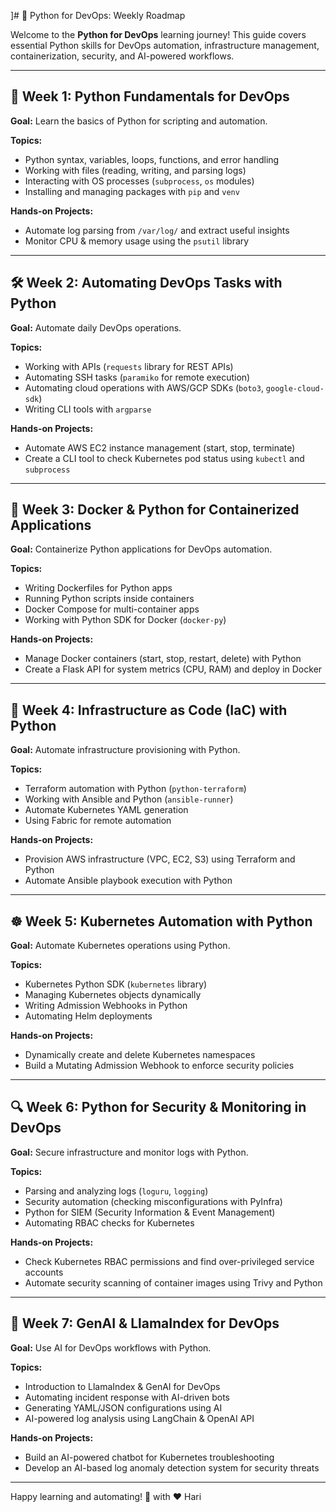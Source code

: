 
]# 🐍 Python for DevOps: Weekly Roadmap

Welcome to the **Python for DevOps** learning journey! This guide covers essential Python skills for DevOps automation, infrastructure management, containerization, security, and AI-powered workflows.

---

## 🚀 Week 1: Python Fundamentals for DevOps

**Goal:** Learn the basics of Python for scripting and automation.

**Topics:**
- Python syntax, variables, loops, functions, and error handling
- Working with files (reading, writing, and parsing logs)
- Interacting with OS processes (`subprocess`, `os` modules)
- Installing and managing packages with `pip` and `venv`

**Hands-on Projects:**
- Automate log parsing from `/var/log/` and extract useful insights
- Monitor CPU & memory usage using the `psutil` library

---

## 🛠 Week 2: Automating DevOps Tasks with Python

**Goal:** Automate daily DevOps operations.

**Topics:**
- Working with APIs (`requests` library for REST APIs)
- Automating SSH tasks (`paramiko` for remote execution)
- Automating cloud operations with AWS/GCP SDKs (`boto3`, `google-cloud-sdk`)
- Writing CLI tools with `argparse`

**Hands-on Projects:**
- Automate AWS EC2 instance management (start, stop, terminate)
- Create a CLI tool to check Kubernetes pod status using `kubectl` and `subprocess`

---

## 🐳 Week 3: Docker & Python for Containerized Applications

**Goal:** Containerize Python applications for DevOps automation.

**Topics:**
- Writing Dockerfiles for Python apps
- Running Python scripts inside containers
- Docker Compose for multi-container apps
- Working with Python SDK for Docker (`docker-py`)

**Hands-on Projects:**
- Manage Docker containers (start, stop, restart, delete) with Python
- Create a Flask API for system metrics (CPU, RAM) and deploy in Docker

---

## 🔧 Week 4: Infrastructure as Code (IaC) with Python

**Goal:** Automate infrastructure provisioning with Python.

**Topics:**
- Terraform automation with Python (`python-terraform`)
- Working with Ansible and Python (`ansible-runner`)
- Automate Kubernetes YAML generation
- Using Fabric for remote automation

**Hands-on Projects:**
- Provision AWS infrastructure (VPC, EC2, S3) using Terraform and Python
- Automate Ansible playbook execution with Python

---

## ☸️ Week 5: Kubernetes Automation with Python

**Goal:** Automate Kubernetes operations using Python.

**Topics:**
- Kubernetes Python SDK (`kubernetes` library)
- Managing Kubernetes objects dynamically
- Writing Admission Webhooks in Python
- Automating Helm deployments

**Hands-on Projects:**
- Dynamically create and delete Kubernetes namespaces
- Build a Mutating Admission Webhook to enforce security policies

---

## 🔍 Week 6: Python for Security & Monitoring in DevOps

**Goal:** Secure infrastructure and monitor logs with Python.

**Topics:**
- Parsing and analyzing logs (`loguru`, `logging`)
- Security automation (checking misconfigurations with PyInfra)
- Python for SIEM (Security Information & Event Management)
- Automating RBAC checks for Kubernetes

**Hands-on Projects:**
- Check Kubernetes RBAC permissions and find over-privileged service accounts
- Automate security scanning of container images using Trivy and Python

---

## 🤖 Week 7: GenAI & LlamaIndex for DevOps

**Goal:** Use AI for DevOps workflows with Python.

**Topics:**
- Introduction to LlamaIndex & GenAI for DevOps
- Automating incident response with AI-driven bots
- Generating YAML/JSON configurations using AI
- AI-powered log analysis using LangChain & OpenAI API

**Hands-on Projects:**
- Build an AI-powered chatbot for Kubernetes troubleshooting
- Develop an AI-based log anomaly detection system for security threats

---
Happy learning and automating! 🚀 with ❤️ Hari